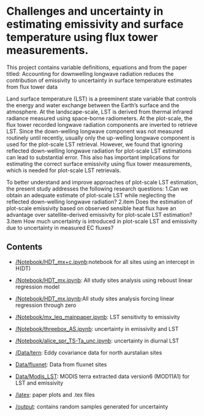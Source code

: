 # Challenges and uncertainty in estimating emissivity and surface temperature using flux tower measurements.

This project contains variable definitions, equations and  from the paper titled: Accounting for downwelling longwave radiation reduces the contribution of emissivity to uncertainty in surface temperature estimates from flux tower data
 
Land surface temperature (LST) is a preeminent state variable that controls the energy and water exchange between the Earth’s surface and the atmosphere. At the landscape-scale, LST is derived from thermal infrared radiance measured using space-borne radiometers. At the plot-scale, the flux tower recorded longwave radiation components are inverted to retrieve LST. Since the down-welling longwave component was not measured routinely until recently, usually only the up-welling longwave component is used for the plot-scale LST retrieval. However, we found that ignoring reflected down-welling longwave radiation for plot-scale LST estimations can lead to substantial error. This also has important implications for estimating the correct surface emissivity using flux tower measurements, which is needed for plot-scale LST retrievals.

To better understand and improve approaches of plot-scale LST estimation, the present study addresses the following research questions:
1.Can we obtain an adequate estimate of plot-scale LST while neglecting the reflected down-welling longwave radiation?
2.item Does the estimation of plot-scale emissivity based on observed sensible heat flux have an advantage over satellite-derived emissivity for plot-scale LST estimation?   
3.item How much uncertainty is introduced in plot-scale LST and emissivity due to uncertainty in measured EC fluxes?    
    


## Contents

- [/Notebook/HDT_mx+c.ipynb](/Notebook/HDT_mx+c.ipynb):notebook for all sites using an intercept in H(DT) 

- [/Notebook/HDT_mx.ipynb](/Notebook/HDT_mx.ipynb): All study sites analysis using reboust linear regression model

- [/Notebook/HDT_mx.ipynb](/Notebook/HDT_mx.ipynb):All study sites analysis forcing linear regression through zero

- [/Notebook/mx_leq_mainpaper.ipynb](/Notebook/mx_leq_mainpaper.ipynb): LST sensitivity to emissivity 

  
- [/Notebook/threebox_AS.ipynb](/Notebook/threebox_AS.ipynb): uncertainty in emissivity and LST

- [/Notebook/alice_spr_TS-Ta_unc.ipynb](/Notebook/alice_spr_TS-Ta_unc.ipynb): uncertainty in diurnal LST

- [/Data/tern](/Data/tern): Eddy covariance data for north aurstalian sites

- [Data/fluxnet](Data/fluxnet):  Data from fluxnet sites

- [Data/Modis_LST](Data/Modis_LST):  MODIS terra extracted data version6 (MOD11A1) for LST and emissivity

- [/latex](/latex): paper plots and .tex files
 - [/output](/output): contains random samples generated for uncertainty 

